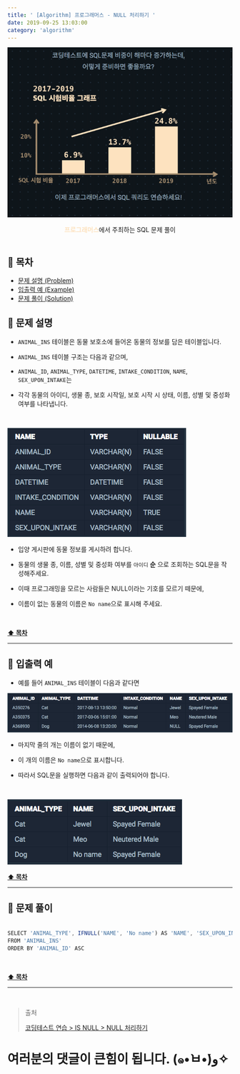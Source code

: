 ```yaml
---
title: ' [Algorithm] 프로그래머스 - NULL 처리하기 '
date: 2019-09-25 13:03:00
category: 'algorithm'
---
```


![](../../images/sql/logo.png)

<center><strong style="color:#FDE2BF">프로그래머스</strong>에서 주최하는 SQL 문제 풀이</center>

<br />

## **💎 목차**
  * [문제 설명 (Problem)](#-문제-설명)
  * [입출력 예 (Example)](#-입출력-예)
  * [문제 풀이 (Solution)](#-문제-풀이)

## **📕 문제 설명**

- `ANIMAL_INS` 테이블은 동물 보호소에 들어온 동물의 정보를 담은 테이블입니다.

- `ANIMAL_INS` 테이블 구조는 다음과 같으며,

- `ANIMAL_ID`, `ANIMAL_TYPE`, `DATETIME`, `INTAKE_CONDITION`, `NAME`, `SEX_UPON_INTAKE`는

- 각각 동물의 아이디, 생물 종, 보호 시작일, 보호 시작 시 상태, 이름, 성별 및 중성화 여부를 나타냅니다.

<br />

![](../../images/sql/table.1.png)
<br />

- 입양 게시판에 동물 정보를 게시하려 합니다.

- 동물의 생물 종, 이름, 성별 및 중성화 여부를 `아이디` __순__ 으로 조회하는 SQL문을 작성해주세요.

- 이때 프로그래밍을 모르는 사람들은 NULL이라는 기호를 모르기 떼문에,

- 이름이 없는 동물의 이름은 `No name`으로 표시해 주세요.

<br />

**[⬆ 목차](#-목차)**

---

## **📙 입출력 예**

- 예를 들어 `ANIMAL_INS` 테이블이 다음과 같다면

![](../../images/sql/isnull/3-1.example.png)
<br />

- 마지막 줄의 개는 이름이 없기 때문에,

- 이 개의 이름은 `No name`으로 표시합니다.

- 따라서 SQL문을 실행하면 다음과 같이 출력되어야 합니다.

<br />

![](../../images/sql/isnull/3-2.example.png)
<br />

**[⬆ 목차](#-목차)**

---

## **📘 문제 풀이**

```js

SELECT 'ANIMAL_TYPE', IFNULL('NAME', 'No name') AS 'NAME', 'SEX_UPON_INTAKE'
FROM 'ANIMAL_INS'
ORDER BY 'ANIMAL_ID' ASC

```

<br />

**[⬆ 목차](#-목차)**

---

<br />

> 출처
>
> <a href="https://programmers.co.kr/learn/courses/30/lessons/59410" target="_blank">코딩테스트 연습 > IS NULL > NULL 처리하기</a>

# 여러분의 댓글이 큰힘이 됩니다. (๑•̀ㅂ•́)و✧
